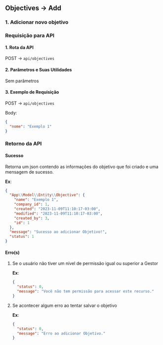 ## Objectives -> Add

### 1. Adicionar novo objetivo

### Requisição para API

#### 1. Rota da API

POST -> `api/objectives`

#### 2. Parâmetros e Suas Utilidades

Sem parâmetros

#### 3. Exemplo de Requisição

POST -> `api/objectives`

Body:

```json
{
  "nome": "Exemplo 1"
}
```

### Retorno da API

#### Sucesso

Retorna um json contendo as informações do objetivo que foi criado e uma mensagem de sucesso.

**Ex**:

```json
{
  "App\\Model\\Entity\\Objective": {
    "name": "Exemplo 1",
    "company_id": 1,
    "created": "2023-11-09T11:10:17-03:00",
    "modified": "2023-11-09T11:10:17-03:00",
    "created_by": 3,
    "id": 1
  },
  "message": "Sucesso ao adicionar Objetivo!",
  "status": 1
}
```

#### Erro(s)

1.  Se o usuário não tiver um nível de permissão igual ou superior a Gestor

    **Ex**:

    ```json
    {
      "status": 0,
      "message": "Você não tem permissão para acessar este recurso."
    }
    ```

2.  Se acontecer algum erro ao tentar salvar o objetivo

    **Ex**:

    ```json
    {
      "status": 0,
      "message": "Erro ao adicionar Objetivo."
    }
    ```
